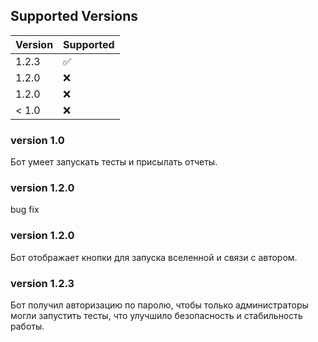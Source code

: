 ## Supported Versions

| Version | Supported          |
|---------|--------------------|
| 1.2.3   | :white_check_mark: |
| 1.2.0   | :x:                |
| 1.2.0   | :x:                |
| < 1.0   | :x:                |


### version 1.0 <br>
Бот умеет запускать тесты и присылать отчеты.

### version 1.2.0<br>
bug fix

### version 1.2.0<br>
Бот отображает кнопки для запуска вселенной и связи с автором.

### version 1.2.3 <br>
Бот получил авторизацию по паролю, чтобы только администраторы могли запустить тесты, что улучшило безопасность и стабильность работы.
